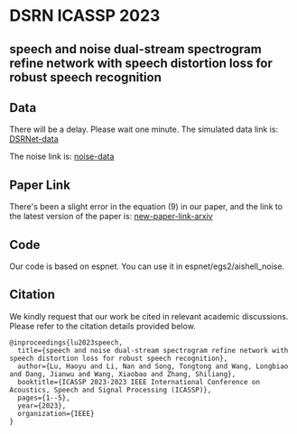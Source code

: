 # DSRN ICASSP 2023
## speech and noise dual-stream spectrogram refine network with speech distortion loss for robust speech recognition
## Data
There will be a delay. Please wait one minute.
The simulated data link is: [DSRNet-data](https://tjueducn-my.sharepoint.com/:u:/g/personal/luhaoyu_831_tju_edu_cn/EUZwebz6WANDllOtd_9DI20Bg6Pr98aBA0C_Ni68yY9P-g?e=MChca1)

The noise link is: [noise-data](http://web.cse.ohio-state.edu/pnl/corpus/HuNonspeech/)
## Paper Link
There's been a slight error in the equation (9) in our paper, and the link to the latest version of the paper is: [new-paper-link-arxiv](https://arxiv.org/abs/2305.17860)

## Code
Our code is based on espnet. You can use it in espnet/egs2/aishell_noise.

## Citation

We kindly request that our work be cited in relevant academic discussions.  Please refer to the citation details provided below.
```
@inproceedings{lu2023speech,
  title={speech and noise dual-stream spectrogram refine network with speech distortion loss for robust speech recognition},
  author={Lu, Haoyu and Li, Nan and Song, Tongtong and Wang, Longbiao and Dang, Jianwu and Wang, Xiaobao and Zhang, Shiliang},
  booktitle={ICASSP 2023-2023 IEEE International Conference on Acoustics, Speech and Signal Processing (ICASSP)},
  pages={1--5},
  year={2023},
  organization={IEEE}
}
```
